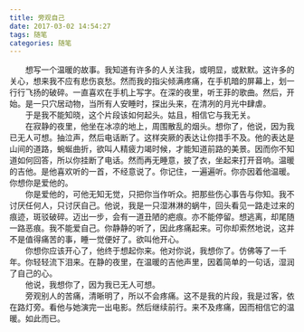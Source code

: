 ```yaml
---
title: 旁观自己
date: 2017-03-02 14:54:27
tags: 随笔
categories: 随笔
---
```

　　想写一个温暖的故事。我知道有许多的人关注我，或明显，或默默。这许多的关心，想来我不应有悲伤哀愁。然而我的指尖倾满疼痛，在手机暗的屏幕上，划一行行飞扬的破碎。一直喜欢在手机上写字。在深的夜里，听王菲的歌曲。然后，开始。是一只穴居动物，当所有人安睡时，探出头来，在清冽的月光中肆虐。<!--more-->  
　　于是我不能知晓，这个片段该如何起头。姑且，相信它与我无关。  
　　在寂静的夜里，他坐在冰凉的地上，周围散乱的烟头。想你了，他说，因为我已无人可想。抽泣声，然后电话断了。这样突厥的表达让你措手不及。他的表达是山间的道路，蜿蜒曲折，欲叫人精疲力竭时候，才能知道前路的美景。因而你不知道如何回答，所以你挂断了电话。然而再无睡意，披了衣，坐起来打开音响。温暖的吉他。是他喜欢听的一首，不经意说了。你记住，一遍遍听。你亦因着他温暖。你想你是爱他的。  
　　你是爱他的，可他无知无觉，只把你当作听众。把那些伤心事告与你知。我不讨厌任何人，只讨厌自己。他说，我是一只湿淋淋的蜗牛，回头看见一路走过来的痕迹，斑驳破碎。迈出一步，会有一道丑陋的疤痕。亦不能停留。想逃离，却尾随一路恶痕。我不能爱自己。你静静的听了，因此疼痛起来。可你却索然地说，这并不是值得痛苦的事，睡一觉便好了。欲叫他开心。  
　　你想你应该开心了，他终于想起你来。他对你说，我想你了。仿佛等了一千年。你轻轻流下泪来。在静的夜里，在温暖的吉他声里，因着简单的一句话，湿润了自己的心。  
　　他说，我想你了，因为我已无人可想。  
　　旁观别人的苦痛，清晰明了，所以不会疼痛。这不是我的片段，我是过客，依在路灯旁。看他与她演完一出电影。然后继续前行。来不及疼痛，因而相信它的温暖。如此而已。  